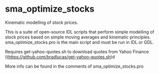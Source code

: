 # sma_optimize_stocks
Kinematic modelling of stock prices.

This is a suite of open-source IDL scripts that perform simple modelling of stock prices based on simple moving averages and kinematic principles.
sma_optimize_stocks.pro is the main script and must be run in IDL or GDL. 

Requires get-yahoo-quotes.sh to download quotes from Yahoo Finance ((https://github.com/bradlucas/get-yahoo-quotes.sh)d

More info can be found in the comments of sma_optimize_stocks.pro
